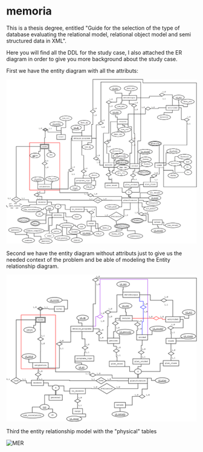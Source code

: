 memoria
=======

This is a thesis degree, entitled "Guide for the selection of the type of database evaluating the relational model, relational object model and semi structured data in XML".

Here you will find all the DDL for the study case, I also attached the ER diagram in order to give you more background about the study case.

First we have the entity diagram with all the attributs:

![DER](assets/der.png)

Second we have the entity diagram without attributs just to give us the needed context of the problem and be able of modeling the Entity relationship diagram.

![DER 2](assets/der2.png)

Third the entity relationship model with the "physical" tables

![MER](assets/mer.png)
